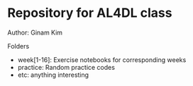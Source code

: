# Repository for AL4DL class

Author: Ginam Kim

Folders
- week[1-16]: Exercise notebooks for corresponding weeks
- practice: Random practice codes
- etc: anything interesting
